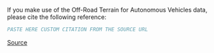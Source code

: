 If you make use of the Off-Road Terrain for Autonomous Vehicles data, please cite the following reference:

``` bibtex
PASTE HERE CUSTOM CITATION FROM THE SOURCE URL
```

[Source](https://www.kaggle.com/datasets/magnumresearchgroup/offroad-terrain-dataset-for-autonomous-vehicles)